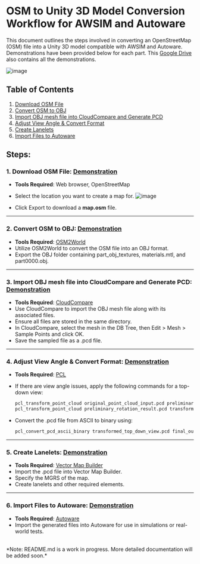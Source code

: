 # OSM to Unity 3D Model Conversion Workflow for AWSIM and Autoware

This document outlines the steps involved in converting an OpenStreetMap (OSM) file into a Unity 3D model compatible with AWSIM and Autoware. Demonstrations have been provided below for each part. This [Google Drive](https://drive.google.com/drive/folders/1Mtkr13VCS5KdGLns7JRVTOxwJmy0Xnit?usp=drive_link) also contains all the demonstrations.

![image](https://github.com/user-attachments/assets/7b99aa82-6462-4439-8ed8-299393451029)

## Table of Contents
1. [Download OSM File](#download-osm-file)
2. [Convert OSM to OBJ](#convert-osm-to-obj)
3. [Import OBJ mesh file into CloudCompare and Generate PCD](#import-obj-mesh-file-into-cloudcompare-and-generate-pcd)
4. [Adjust View Angle & Convert Format](#adjust-view-angle--convert-format)
5. [Create Lanelets](#create-lanelets)
6. [Import Files to Autoware](#import-files-to-autoware)

## Steps:

### 1. **Download OSM File**: [Demonstration](https://drive.google.com/file/d/1siUoWQ66YDEZnNxpCEGZUtRvuZyRF7Ho/view?usp=drive_link)
    
   - **Tools Required**: Web browser, OpenStreetMap
   - Select the location you want to create a map for.
   ![image](https://github.com/user-attachments/assets/a0fe3473-11da-4b74-9fa5-31b8ce43e652)

   - Click Export to download a **map.osm** file.

---

### 2. **Convert OSM to OBJ**: [Demonstration](https://drive.google.com/file/d/1dyTxqLgO2tPrpjYVindg-_BhmtaVfODf/view?usp=drive_link)

   - **Tools Required**: [OSM2World](http://osm2world.org/)
   - Utilize OSM2World to convert the OSM file into an OBJ format.
   - Export the OBJ folder containing part_obj_textures, materials.mtl, and part0000.obj.

---

### 3. **Import OBJ mesh file into CloudCompare and Generate PCD**: [Demonstration](https://drive.google.com/file/d/1cAZZyMCDsIj3vTjb7KjpvkoFsfH8ReB2/view?usp=drive_link)

   - **Tools Required**: [CloudCompare](https://www.danielgm.net/cc/)
   - Use CloudCompare to import the OBJ mesh file along with its associated files.
   - Ensure all files are stored in the same directory.
   - In CloudCompare, select the mesh in the DB Tree, then Edit > Mesh > Sample Points and click OK.
   - Save the sampled file as a .pcd file.

---

### 4. **Adjust View Angle & Convert Format**: [Demonstration](https://drive.google.com/file/d/1atm-YRY9qiV59AITQKHuUumpNAuUOszs/view?usp=drive_link)

   - **Tools Required**: [PCL](https://pointclouds.org/)
   - If there are view angle issues, apply the following commands for a top-down view:

      ```bash
      pcl_transform_point_cloud original_point_cloud_input.pcd preliminary_rotation_result.pcd -axisangle 1,0,0,-1.5708
      pcl_transform_point_cloud preliminary_rotation_result.pcd transformed_top_down_view.pcd -axisangle 1,0,0,3.1416
      ```
   - Convert the .pcd file from ASCII to binary using:
      
      ```bash
      pcl_convert_pcd_ascii_binary transformed_top_down_view.pcd final_output.pcd 1
      ```

---

### 5. **Create Lanelets**: [Demonstration](https://drive.google.com/file/d/1GsgT-V2fWnFuPw8rWdohsYPsOSAnr716/view?usp=drive_link)

   - **Tools Required**: [Vector Map Builder](https://tools.tier4.jp/vector_map_builder_ll2/)
   - Import the .pcd file into Vector Map Builder.
   - Specify the MGRS of the map.
   - Create lanelets and other required elements.

---

### 6. **Import Files to Autoware**: [Demonstration](https://drive.google.com/file/d/1JRt64q4x_NL__mK30LJ7Vgzp1ZBU6C9e/view?usp=drive_link)

   - **Tools Required**: [Autoware](https://www.autoware.org/)
   - Import the generated files into Autoware for use in simulations or real-world tests.

<br> 
*Note: README.md is a work in progress. More detailed documentation will be added soon.*
